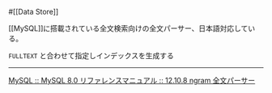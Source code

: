 #[[Data Store]]

[[MySQL]]に搭載されている全文検索向けの全文パーサー、日本語対応している。

`FULLTEXT` と合わせて指定しインデックスを生成する

---

[MySQL :: MySQL 8.0 リファレンスマニュアル :: 12.10.8 ngram 全文パーサー](https://dev.mysql.com/doc/refman/8.0/ja/fulltext-search-ngram.html)